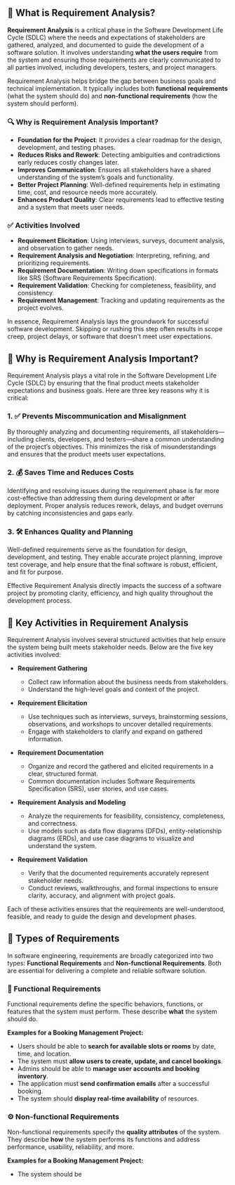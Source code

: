 ## 📘 What is Requirement Analysis?

**Requirement Analysis** is a critical phase in the Software Development Life Cycle (SDLC) where the needs and expectations of stakeholders are gathered, analyzed, and documented to guide the development of a software solution. It involves understanding **what the users require** from the system and ensuring those requirements are clearly communicated to all parties involved, including developers, testers, and project managers.

Requirement Analysis helps bridge the gap between business goals and technical implementation. It typically includes both **functional requirements** (what the system should do) and **non-functional requirements** (how the system should perform).

### 🔍 Why is Requirement Analysis Important?

- **Foundation for the Project**: It provides a clear roadmap for the design, development, and testing phases.
- **Reduces Risks and Rework**: Detecting ambiguities and contradictions early reduces costly changes later.
- **Improves Communication**: Ensures all stakeholders have a shared understanding of the system’s goals and functionality.
- **Better Project Planning**: Well-defined requirements help in estimating time, cost, and resource needs more accurately.
- **Enhances Product Quality**: Clear requirements lead to effective testing and a system that meets user needs.

### ✅ Activities Involved

- **Requirement Elicitation**: Using interviews, surveys, document analysis, and observation to gather needs.
- **Requirement Analysis and Negotiation**: Interpreting, refining, and prioritizing requirements.
- **Requirement Documentation**: Writing down specifications in formats like SRS (Software Requirements Specification).
- **Requirement Validation**: Checking for completeness, feasibility, and consistency.
- **Requirement Management**: Tracking and updating requirements as the project evolves.

In essence, Requirement Analysis lays the groundwork for successful software development. Skipping or rushing this step often results in scope creep, project delays, or software that doesn’t meet user expectations.
## 🚀 Why is Requirement Analysis Important?

Requirement Analysis plays a vital role in the Software Development Life Cycle (SDLC) by ensuring that the final product meets stakeholder expectations and business goals. Here are three key reasons why it is critical:

### 1. ✅ Prevents Miscommunication and Misalignment
By thoroughly analyzing and documenting requirements, all stakeholders—including clients, developers, and testers—share a common understanding of the project’s objectives. This minimizes the risk of misunderstandings and ensures that the product meets user expectations.

### 2. 💰 Saves Time and Reduces Costs
Identifying and resolving issues during the requirement phase is far more cost-effective than addressing them during development or after deployment. Proper analysis reduces rework, delays, and budget overruns by catching inconsistencies and gaps early.

### 3. 🛠️ Enhances Quality and Planning
Well-defined requirements serve as the foundation for design, development, and testing. They enable accurate project planning, improve test coverage, and help ensure that the final software is robust, efficient, and fit for purpose.

Effective Requirement Analysis directly impacts the success of a software project by promoting clarity, efficiency, and high quality throughout the development process.
## 🧩 Key Activities in Requirement Analysis

Requirement Analysis involves several structured activities that help ensure the system being built meets stakeholder needs. Below are the five key activities involved:

- **Requirement Gathering**
  - Collect raw information about the business needs from stakeholders.
  - Understand the high-level goals and context of the project.

- **Requirement Elicitation**
  - Use techniques such as interviews, surveys, brainstorming sessions, observations, and workshops to uncover detailed requirements.
  - Engage with stakeholders to clarify and expand on gathered information.

- **Requirement Documentation**
  - Organize and record the gathered and elicited requirements in a clear, structured format.
  - Common documentation includes Software Requirements Specification (SRS), user stories, and use cases.

- **Requirement Analysis and Modeling**
  - Analyze the requirements for feasibility, consistency, completeness, and correctness.
  - Use models such as data flow diagrams (DFDs), entity-relationship diagrams (ERDs), and use case diagrams to visualize and understand the system.

- **Requirement Validation**
  - Verify that the documented requirements accurately represent stakeholder needs.
  - Conduct reviews, walkthroughs, and formal inspections to ensure clarity, accuracy, and alignment with project goals.

Each of these activities ensures that the requirements are well-understood, feasible, and ready to guide the design and development phases.
## 📂 Types of Requirements

In software engineering, requirements are broadly categorized into two types: **Functional Requirements** and **Non-functional Requirements**. Both are essential for delivering a complete and reliable software solution.

### 🔧 Functional Requirements

Functional requirements define the specific behaviors, functions, or features that the system must perform. These describe **what** the system should do.

**Examples for a Booking Management Project:**
- Users should be able to **search for available slots or rooms** by date, time, and location.
- The system must **allow users to create, update, and cancel bookings**.
- Admins should be able to **manage user accounts and booking inventory**.
- The application must **send confirmation emails** after a successful booking.
- The system should **display real-time availability** of resources.

### ⚙️ Non-functional Requirements

Non-functional requirements specify the **quality attributes** of the system. They describe **how** the system performs its functions and address performance, usability, reliability, and more.

**Examples for a Booking Management Project:**
- The system should be
